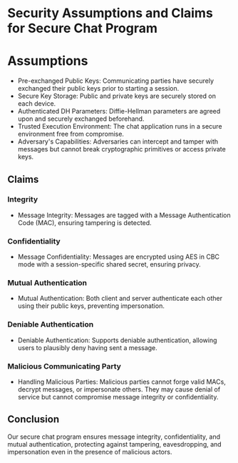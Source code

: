 # Security Assumptions and Claims for Secure Chat Program
# Assumptions
- Pre-exchanged Public Keys: Communicating parties have securely exchanged their public keys prior to starting a session.
- Secure Key Storage: Public and private keys are securely stored on each device.
- Authenticated DH Parameters: Diffie-Hellman parameters are agreed upon and securely exchanged beforehand.
- Trusted Execution Environment: The chat application runs in a secure environment free from compromise.
- Adversary's Capabilities: Adversaries can intercept and tamper with messages but cannot break cryptographic primitives or access private keys.
## Claims
### Integrity
- Message Integrity: Messages are tagged with a Message Authentication Code (MAC), ensuring tampering is detected.
### Confidentiality
- Message Confidentiality: Messages are encrypted using AES in CBC mode with a session-specific shared secret, ensuring privacy.
### Mutual Authentication
- Mutual Authentication: Both client and server authenticate each other using their public keys, preventing impersonation.
### Deniable Authentication
- Deniable Authentication: Supports deniable authentication, allowing users to plausibly deny having sent a message.
### Malicious Communicating Party
- Handling Malicious Parties: Malicious parties cannot forge valid MACs, decrypt messages, or impersonate others. They may cause denial of service but cannot compromise message integrity or confidentiality.
## Conclusion
Our secure chat program ensures message integrity, confidentiality, and mutual authentication, protecting against tampering, eavesdropping, and impersonation even in the presence of malicious actors.
